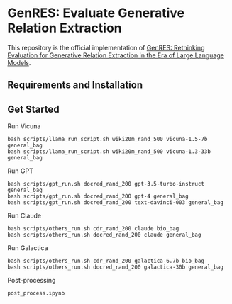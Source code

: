 # GenRES: Evaluate Generative Relation Extraction
This repository is the official implementation of [GenRES: Rethinking Evaluation for Generative Relation Extraction in the Era of Large Language Models](https://arxiv.org/abs/2402.10744). 

## Requirements and Installation

## Get Started
Run Vicuna
```[bash]
bash scripts/llama_run_script.sh wiki20m_rand_500 vicuna-1.5-7b general_bag
bash scripts/llama_run_script.sh wiki20m_rand_500 vicuna-1.3-33b general_bag
```

Run GPT
```[bash]
bash scripts/gpt_run.sh docred_rand_200 gpt-3.5-turbo-instruct general_bag
bash scripts/gpt_run.sh docred_rand_200 gpt-4 general_bag
bash scripts/gpt_run.sh docred_rand_200 text-davinci-003 general_bag
```

Run Claude
```[bash]
bash scripts/others_run.sh cdr_rand_200 claude bio_bag
bash scripts/others_run.sh docred_rand_200 claude general_bag
```

Run Galactica
```[bash]
bash scripts/others_run.sh cdr_rand_200 galactica-6.7b bio_bag
bash scripts/others_run.sh docred_rand_200 galactica-30b general_bag
```


Post-processing
```[bash]
post_process.ipynb
```
